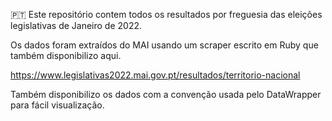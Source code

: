 🇵🇹 
Este repositório contem todos os resultados por freguesia das eleições legislativas de Janeiro de 2022.

Os dados foram extraídos do MAI usando um scraper escrito em Ruby que também disponibilizo aqui.

https://www.legislativas2022.mai.gov.pt/resultados/territorio-nacional 

Também disponibilizo os dados com a convenção usada pelo DataWrapper para fácil visualização.